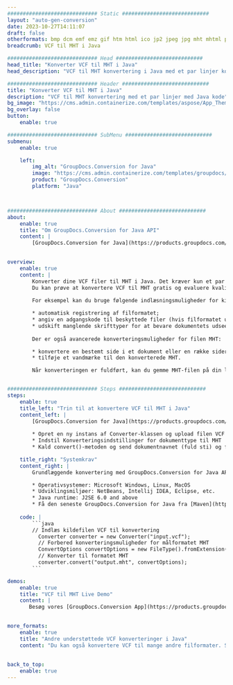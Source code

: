 ```yaml
---
############################# Static ############################
layout: "auto-gen-conversion"
date: 2023-10-27T14:11:07
draft: false
otherformats: bmp dcm emf emz gif htm html ico jp2 jpeg jpg mht mhtml png psb psd svg svgz tga tif tiff webp wmf wmz
breadcrumb: VCF til MHT i Java

############################# Head ############################
head_title: "Konverter VCF til MHT i Java"
head_description: "VCF til MHT konvertering i Java med et par linjer kode. Konverter over 160 filformater ved hjælp af GroupDocs dokumentkonverterings-API for Java"

############################# Header ############################
title: "Konverter VCF til MHT i Java"
description: "VCF til MHT konvertering med et par linjer med Java kode"
bg_image: "https://cms.admin.containerize.com/templates/aspose/App_Themes/V3/images/bg/header1.png"
bg_overlay: false
button:
    enable: true

############################# SubMenu ############################
submenu:
    enable: true

    left:
        img_alt: "GroupDocs.Conversion for Java"
        image: "https://cms.admin.containerize.com/templates/groupdocs/images/product-logos/90x90-noborder/groupdocs-conversion-java.png"
        product: "GroupDocs.Conversion"
        platform: "Java"



############################# About ############################
about:
    enable: true
    title: "Om GroupDocs.Conversion for Java API"
    content: |
        [GroupDocs.Conversion for Java](https://products.groupdocs.com/conversion/java/) er en avanceret filformatkonverterings-API til konvertering mellem populære billed- og dokumentformater såsom Microsoft Office, OpenDocument, PDF, HTML, e-mail, CAD. og meget mere med blot et par linjer kode. Den native API registrerer automatisk formaterne af de originale dokumenter og tilbyder mange muligheder for at tilpasse de konverterede dokumenter. Sammen med funktionen til at udtrække information fra et dokument, understøtter den også caching af konverteringsresultaterne til den lokale disk som standard. Enhver form for cachelagring kan dog understøttes ved at implementere de passende grænseflader - Amazon S3, Dropbox, Google Drive, Windows Azure, Reddis eller andre.
    

overview:
    enable: true
    content: |
        Konverter dine VCF filer til MHT i Java. Det kræver kun et par linjer med Java kode på enhver platform efter eget valg, såsom Windows, Linux, macOS.
        Du kan prøve at konvertere VCF til MHT gratis og evaluere kvaliteten af ​​konverteringsresultaterne. Sammen med simple filkonverteringsscripts kan du prøve mere sofistikerede muligheder for at indlæse VCF-kildefilen og gemme MHT-outputtet. 
        
        For eksempel kan du bruge følgende indlæsningsmuligheder for kilden VCF:

        * automatisk registrering af filformatet;
        * angiv en adgangskode til beskyttede filer (hvis filformatet understøtter det);
        * udskift manglende skrifttyper for at bevare dokumentets udseende.
        
        Der er også avancerede konverteringsmuligheder for filen MHT:

        * konvertere en bestemt side i et dokument eller en række sider;
        * tilføje et vandmærke til den konverterede MHT.

        Når konverteringen er fuldført, kan du gemme MHT-filen på din lokale filsti eller på et tredjepartslager såsom FTP, Amazon S3, Google Drive, Dropbox osv. Bemærk venligst - for at konvertere VCF til MHT, behøver du ikke installere yderligere software, såsom MS Office, Open Office, Adobe Acrobat Reader osv.


############################# Steps ############################
steps:
    enable: true
    title_left: "Trin til at konvertere VCF til MHT i Java"
    content_left: |
        [GroupDocs.Conversion for Java](https://products.groupdocs.com/conversion/java/) giver udviklere mulighed for nemt at konvertere VCF fil til MHT med et par linjer kode.
        
        * Opret en ny instans af Converter-klassen og upload filen VCF med den fulde sti
        * Indstil Konverteringsindstillinger for dokumenttype til MHT
        * Kald convert()-metoden og send dokumentnavnet (fuld sti) og formatet (MHT) som en parameter

    title_right: "Systemkrav"
    content_right: |
        Grundlæggende konvertering med GroupDocs.Conversion for Java API kan udføres med blot et par linjer kode. Vores API'er understøttes på alle større platforme og operativsystemer. Før du udfører koden nedenfor, skal du sørge for, at du har følgende forudsætninger installeret på dit system.

        * Operativsystemer: Microsoft Windows, Linux, MacOS
        * Udviklingsmiljøer: NetBeans, Intellij IDEA, Eclipse, etc.
        * Java runtime: J2SE 6.0 and above
        * Få den seneste GroupDocs.Conversion for Java fra [Maven](https://repository.groupdocs.com/webapp/#/artifacts/browse/tree/General/repo/com/groupdocs/groupdocs-conversion)
         
    code: |
        ```java    
        // Indlæs kildefilen VCF til konvertering
          Converter converter = new Converter("input.vcf");
          // Forbered konverteringsmuligheder for målformatet MHT
          ConvertOptions convertOptions = new FileType().fromExtension("mht").getConvertOptions();
          // Konverter til formatet MHT
          converter.convert("output.mht", convertOptions);
        ```

demos:
    enable: true
    title: "VCF til MHT Live Demo"
    content: |
       Besøg vores [GroupDocs.Conversion App](https://products.groupdocs.app/conversion/family) websted, og prøv VCF til MHT konvertering nu. Den gratis demo har følgende fordele
          

more_formats:
    enable: true
    title: "Andre understøttede VCF konverteringer i Java"
    content: "Du kan også konvertere VCF til mange andre filformater. Se venligst listen nedenfor."
       
       
back_to_top:
    enable: true
---
```

